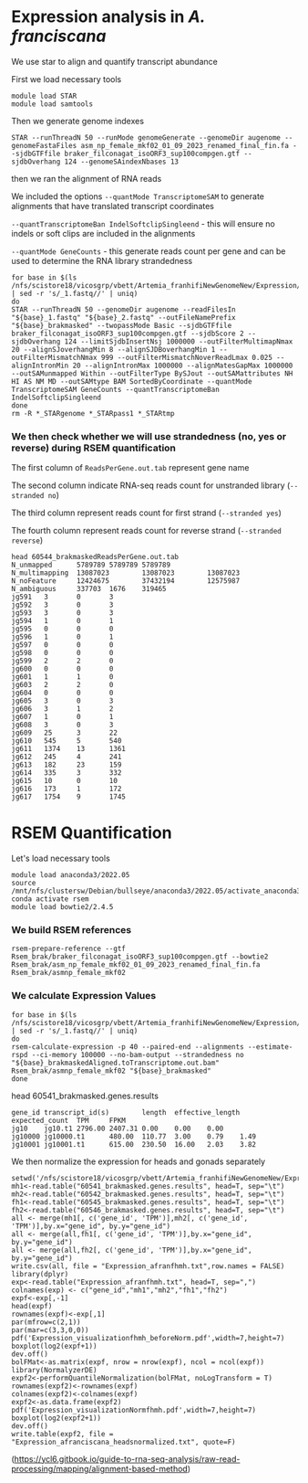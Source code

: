 # Expression analysis in *A. franciscana*
We use star to align and quantify transcript abundance

First we load necessary tools
```
module load STAR
module load samtools
```

Then we generate genome indexes

```
STAR --runThreadN 50 --runMode genomeGenerate --genomeDir augenome --genomeFastaFiles asm_np_female_mkf02_01_09_2023_renamed_final_fin.fa --sjdbGTFfile braker_filconagat_isoORF3_sup100compgen.gtf --sjdbOverhang 124 --genomeSAindexNbases 13
```

then we ran the alignment of RNA reads 

We included the options `--quantMode TranscriptomeSAM` to generate alignments that have translated transcript coordinates 

`--quantTranscriptomeBan IndelSoftclipSingleend` - this will ensure no indels or soft clips are included in the alignments 

`--quantMode GeneCounts` - this generate reads count per gene and can be used to determine the RNA library strandedness

```
for base in $(ls /nfs/scistore18/vicosgrp/vbett/Artemia_franhifiNewGenomeNew/Expression/*_1.fastq | sed -r 's/_1.fastq//' | uniq)
do
STAR --runThreadN 50 --genomeDir augenome --readFilesIn "${base}_1.fastq" "${base}_2.fastq" --outFileNamePrefix "${base}_brakmasked" --twopassMode Basic --sjdbGTFfile braker_filconagat_isoORF3_sup100compgen.gtf --sjdbScore 2 --sjdbOverhang 124 --limitSjdbInsertNsj 1000000 --outFilterMultimapNmax 20 --alignSJoverhangMin 8 --alignSJDBoverhangMin 1 --outFilterMismatchNmax 999 --outFilterMismatchNoverReadLmax 0.025 --alignIntronMin 20 --alignIntronMax 1000000 --alignMatesGapMax 1000000 --outSAMunmapped Within --outFilterType BySJout --outSAMattributes NH HI AS NM MD --outSAMtype BAM SortedByCoordinate --quantMode TranscriptomeSAM GeneCounts --quantTranscriptomeBan IndelSoftclipSingleend
done
rm -R *_STARgenome *_STARpass1 *_STARtmp
```

### We then check whether we will use strandedness (no, yes or reverse) during RSEM quantification

The first column of `ReadsPerGene.out.tab` represent gene name

The second column indicate RNA-seq reads count for unstranded library (`--stranded no`)

The third column represent reads count for first strand (`--stranded yes`)

The fourth column represent reads count for reverse strand (`--stranded reverse`)

```
head 60544_brakmaskedReadsPerGene.out.tab
N_unmapped      5789789 5789789 5789789
N_multimapping  13087023        13087023        13087023
N_noFeature     12424675        37432194        12575987
N_ambiguous     337703  1676    319465
jg591   3       0       3
jg592   3       0       3
jg593   3       0       3
jg594   1       0       1
jg595   0       0       0
jg596   1       0       1
jg597   0       0       0
jg598   0       0       0
jg599   2       2       0
jg600   0       0       0
jg601   1       1       0
jg603   2       2       0
jg604   0       0       0
jg605   3       0       3
jg606   3       1       2
jg607   1       0       1
jg608   3       0       3
jg609   25      3       22
jg610   545     5       540
jg611   1374    13      1361
jg612   245     4       241
jg613   182     23      159
jg614   335     3       332
jg615   10      0       10
jg616   173     1       172
jg617   1754    9       1745
```
# RSEM Quantification

Let's load necessary tools

```
module load anaconda3/2022.05 
source /mnt/nfs/clustersw/Debian/bullseye/anaconda3/2022.05/activate_anaconda3_2022.05.txt
conda activate rsem
module load bowtie2/2.4.5
```

### We build RSEM references
```
rsem-prepare-reference --gtf Rsem_brak/braker_filconagat_isoORF3_sup100compgen.gtf --bowtie2 Rsem_brak/asm_np_female_mkf02_01_09_2023_renamed_final_fin.fa Rsem_brak/asmnp_female_mkf02 
```

### We calculate Expression Values

```
for base in $(ls /nfs/scistore18/vicosgrp/vbett/Artemia_franhifiNewGenomeNew/Expression/*_1.fastq | sed -r 's/_1.fastq//' | uniq)
do
rsem-calculate-expression -p 40 --paired-end --alignments --estimate-rspd --ci-memory 100000 --no-bam-output --strandedness no "${base}_brakmaskedAligned.toTranscriptome.out.bam" Rsem_brak/asmnp_female_mkf02 "${base}_brakmasked" 
done
```

head 60541_brakmasked.genes.results
```
gene_id transcript_id(s)        length  effective_length        expected_count  TPM     FPKM
jg10    jg10.t1 2796.00 2407.31 0.00    0.00    0.00
jg10000 jg10000.t1      480.00  110.77  3.00    0.79    1.49
jg10001 jg10001.t1      615.00  230.50  16.00   2.03    3.82
```

We then normalize the expression for heads and gonads separately
```
setwd('/nfs/scistore18/vicosgrp/vbett/Artemia_franhifiNewGenomeNew/Expression/NormalizedExpression')
mh1<-read.table("60541_brakmasked.genes.results", head=T, sep="\t")
mh2<-read.table("60542_brakmasked.genes.results", head=T, sep="\t")
fh1<-read.table("60545_brakmasked.genes.results", head=T, sep="\t")
fh2<-read.table("60546_brakmasked.genes.results", head=T, sep="\t")
all <- merge(mh1[, c('gene_id', 'TPM')],mh2[, c('gene_id', 'TPM')],by.x="gene_id", by.y="gene_id")
all <- merge(all,fh1[, c('gene_id', 'TPM')],by.x="gene_id", by.y="gene_id")
all <- merge(all,fh2[, c('gene_id', 'TPM')],by.x="gene_id", by.y="gene_id")
write.csv(all, file = "Expression_afranfhmh.txt",row.names = FALSE)
library(dplyr)
exp<-read.table("Expression_afranfhmh.txt", head=T, sep=",")
colnames(exp) <- c("gene_id","mh1","mh2","fh1","fh2")
expf<-exp[,-1]
head(expf)
rownames(expf)<-exp[,1]
par(mfrow=c(2,1))
par(mar=c(3,3,0,0))
pdf('Expression_visualizationfhmh_beforeNorm.pdf',width=7,height=7)
boxplot(log2(expf+1))
dev.off()
bolFMat<-as.matrix(expf, nrow = nrow(expf), ncol = ncol(expf))
library(NormalyzerDE)
expf2<-performQuantileNormalization(bolFMat, noLogTransform = T)
rownames(expf2)<-rownames(expf)
colnames(expf2)<-colnames(expf)
expf2<-as.data.frame(expf2)
pdf('Expression_visualizationNormfhmh.pdf',width=7,height=7)
boxplot(log2(expf2+1))
dev.off()
write.table(expf2, file = "Expression_afranciscana_headsnormalized.txt", quote=F)
```


(https://ycl6.gitbook.io/guide-to-rna-seq-analysis/raw-read-processing/mapping/alignment-based-method)
